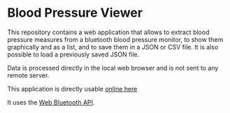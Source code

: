 # Blood Pressure Viewer

This repository contains a web application that allows to extract blood pressure measures from a bluetooth blood pressure monitor, to show them graphically and as a list, and to save them in a JSON or CSV file. It is also possible to load a previously saved JSON file.

Data is processed directly in the local web browser and is not sent to any remote server.

This application is directly usable [online here](https://davdiv.github.io/blood-pressure-viewer/)

It uses the <a href="https://webbluetoothcg.github.io/web-bluetooth/">Web Bluetooth API</a>.
